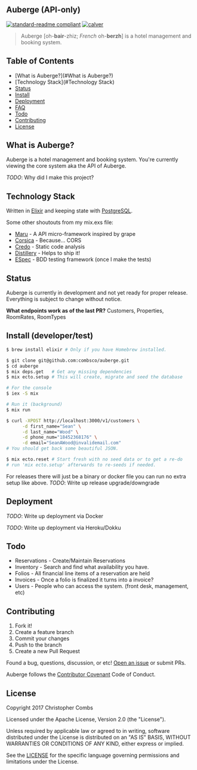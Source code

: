 ## Auberge (API-only)
[![standard-readme compliant](https://img.shields.io/badge/readme%20style-standard-brightgreen.svg?style=flat-square)](https://github.com/RichardLitt/standard-readme) [![calver](https://img.shields.io/badge/calver-YY.MINOR.MICRO-22bfda.svg?style=flat-square)](http://calver.org)

> Auberge [oh-**bair**-zhiz; *French* oh-**berzh**] is a hotel management and booking system.

## Table of Contents

- [What is Auberge?](#What is Auberge?)
- [Technology Stack](#Technology Stack)
- [Status](#Status)
- [Install](#install)
- [Deployment](#Deployment)
- [FAQ](./FAQ.md)
- [Todo](#Todo)
- [Contributing](#contributing)
- [License](#license)

## What is Auberge?
Auberge is a hotel management and booking system. You're currently viewing the core system aka the API of Auberge.

*TODO*: Why did I make this project?

## Technology Stack
Written in [Elixir](http://elixir-lang.org/) and keeping state with [PostgreSQL](http://postgresql.org/).

Some other shoutouts from my mix.exs file:

- [Maru](https://github.com/elixir-maru/maru) - A API micro-framework inspired by grape
- [Corsica](https://github.com/whatyouhide/corsica) - Because... CORS
- [Credo](http://credo-ci.org/) - Static code analysis
- [Distillery](https://github.com/bitwalker/distillery) - Helps to ship it!
- [ESpec](https://github.com/antonmi/espec) - BDD testing framework (once I make the tests)

## Status
Auberge is currently in development and not yet ready for proper release. Everything is subject to change without notice.

**What endpoints work as of the last PR?** Customers, Properties, RoomRates, RoomTypes

## Install (developer/test)
```bash
$ brew install elixir # Only if you have Homebrew installed.

$ git clone git@github.com:combsco/auberge.git
$ cd auberge
$ mix deps.get   # Get any missing dependencies
$ mix ecto.setup # This will create, migrate and seed the database

# For the console
$ iex -S mix

# Run it (background)
$ mix run

$ curl -XPOST http://localhost:3000/v1/customers \
      -d first_name="Sean" \
      -d last_name="Wood" \
      -d phone_num="18452368176" \
      -d email="SeanAWood@invalidemail.com"
# You should get back some beautiful JSON.

$ mix ecto.reset # Start fresh with no seed data or to get a re-do
# run 'mix ecto.setup' afterwards to re-seeds if needed.
```

For releases there will just be a binary or docker file you can run no extra setup like above.
*TODO*: Write up release upgrade/downgrade

## Deployment
*TODO*: Write up deployment via Docker

*TODO*: Write up deployment via Heroku/Dokku

## Todo
- Reservations - Create/Maintain Reservations
- Inventory - Search and find what availability you have.
- Folios - All financial line items of a reservation are held
- Invoices - Once a folio is finalized it turns into a invoice?
- Users - People who can access the system. (front desk, management, etc)

## Contributing
1. Fork it!
2. Create a feature branch
3. Commit your changes
4. Push to the branch
5. Create a new Pull Request


Found a bug, questions, discussion, or etc! [Open an issue](https://github.com/combsco/auberge/issues/new) or submit PRs.

Auberge follows the [Contributor Covenant](http://contributor-covenant.org/version/1/3/0/) Code of Conduct.

## License
Copyright 2017 Christopher Combs

Licensed under the Apache License, Version 2.0 (the "License").

Unless required by applicable law or agreed to in writing, software
distributed under the License is distributed on an "AS IS" BASIS,
WITHOUT WARRANTIES OR CONDITIONS OF ANY KIND, either express or implied.

See the [LICENSE](./LICENSE) for the specific language governing permissions and
limitations under the License.
